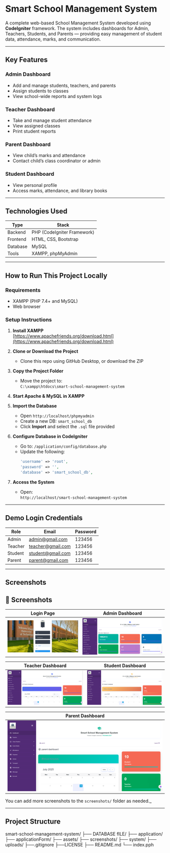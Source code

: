 #  Smart School Management System

A complete web-based School Management System developed using **CodeIgniter** framework. The system includes dashboards for Admin, Teachers, Students, and Parents — providing easy management of student data, attendance, marks, and communication.

---

## Key Features

### Admin Dashboard
- Add and manage students, teachers, and parents
- Assign students to classes
- View school-wide reports and system logs

### Teacher Dashboard
- Take and manage student attendance
- View assigned classes
- Print student reports

### Parent Dashboard
- View child’s marks and attendance
- Contact child’s class coordinator or admin

### Student Dashboard
- View personal profile
- Access marks, attendance, and library books

---

## Technologies Used

| Type       | Stack                        |
|------------|------------------------------|
| Backend    | PHP (CodeIgniter Framework)  |
| Frontend   | HTML, CSS, Bootstrap         |
| Database   | MySQL                        |
| Tools      | XAMPP, phpMyAdmin            |

---

## How to Run This Project Locally

### Requirements

- XAMPP (PHP 7.4+ and MySQL)
- Web browser

### Setup Instructions

1. **Install XAMPP**  
   [https://www.apachefriends.org/download.html](https://www.apachefriends.org/download.html)

2. **Clone or Download the Project**
   - Clone this repo using GitHub Desktop, or download the ZIP

3. **Copy the Project Folder**
   - Move the project to:  
     `C:\xampp\htdocs\smart-school-management-system`

4. **Start Apache & MySQL in XAMPP**

5. **Import the Database**
   - Open `http://localhost/phpmyadmin`
   - Create a new DB: `smart_school_db`
   - Click **Import** and select the `.sql` file provided

6. **Configure Database in CodeIgniter**
   - Go to: `/application/config/database.php`
   - Update the following:
     ```php
     'username' => 'root',
     'password' => '',
     'database' => 'smart_school_db',
     ```

7. **Access the System**
   - Open:  
     `http://localhost/smart-school-management-system`

---

## Demo Login Credentials

| Role     | Email                  | Password |
|----------|------------------------|----------|
| Admin    | admin@gmail.com      | 123456   |
| Teacher  | teacher@gmail.com    | 123456   |
| Student  | student@gmail.com    | 123456   |
| Parent   | parent@gmail.com     | 123456   |

---

## Screenshots

## 📸 Screenshots

| Login Page | Admin Dashboard |
|------------|-----------------|
| ![Login](screenshots/login.png) | ![Admin](screenshots/admin-dashboard.png) |

| Teacher Dashboard | Student Dashboard |
|------------------|-------------------|
| ![Teacher](screenshots/teacher-dashboard.png) | ![Student](screenshots/student-dashboard.png) |

| Parent Dashboard |
|------------------|
| ![Parent](screenshots/parent-dashboard.png) |


You can add more screenshots to the `screenshots/` folder as needed._

---

## Project Structure
smart-school-management-system/
├── DATABASE fILE/
├── application/
├── applicationForm/
├── assets/
├── screenshots/
├── system/
├── uploads/
├──.gitignore
├──LICENSE
├── README.md
└── index.pph
